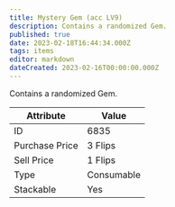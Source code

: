 ```yaml
---
title: Mystery Gem (acc LV9)
description: Contains a randomized Gem.
published: true
date: 2023-02-18T16:44:34.000Z
tags: items
editor: markdown
dateCreated: 2023-02-16T00:00:00.000Z
---
```


Contains a randomized Gem.

|Attribute|Value|
|-|-|
|ID|6835|
|Purchase Price|3 Flips|
|Sell Price|1 Flips|
|Type|Consumable|
|Stackable|Yes|

